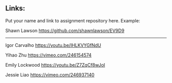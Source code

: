 
## Links:

Put your name and link to assignment repository here. Example:

Shawn Lawson    https://github.com/shawnlawson/EV9D9

----

Igor Carvalho https://youtu.be/IHLKVYGfNdU

Yihao Zhu https://vimeo.com/246154574

Emily Lockwood https://youtu.be/Z7ZqCf8wJoI

Jessie Liao https://vimeo.com/246937140

